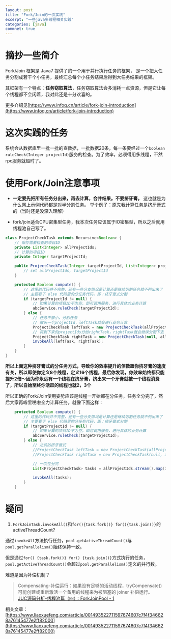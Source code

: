 ```yaml
---
layout: post
title: "Fork/Join的一次实践"
excerpt: "一些java多线程相关实践"
categories: [java]
commnet: true
---
```


# 摘抄一些简介
Fork/Join 框架是 Java7 提供了的一个用于并行执行任务的框架， 是一个把大任务分割成若干个小任务，最终汇总每个小任务结果后得到大任务结果的框架。

其框架有一个特点：**任务窃取算法**，任务窃取算法会多消耗一点资源，但是它让每个线程都不会闲着，我对此还是十分欢喜的。  

更多介绍见[https://www.infoq.cn/article/fork-join-introduction](https://www.infoq.cn/article/fork-join-introduction)

# 这次实践的任务
系统会从数据库里一批一批的查数据，一批数据20条，每一条要经过一个`boolean ruleCheck(Integer projectId)`服务的检查。为了效率，必须得用多线程，不然rpc服务就超时了。

# 使用Fork/Join注意事项
- **一定要先把所有任务分出来，再去计算，合并结果。不要挤牙膏。** 这也就是为什么网上示例代码都是对半分割任务。
举个例子：原先我计算任务是挤牙膏式的（当时还是没深入理解）

- fork/join适合CPU密集型任务，我本次任务应该属于IO密集型，所以之后就用线程池自己写了。

```java
class ProjectCheckTask extends Recursive<Boolean> {
    // 保存需要检查的项目ID
    private List<Integer> allProjectIds;
    // 计算的项目ID
    private Integer targetProjectId;

    public ProjectCheckTask(Integer targetProjectId, List<Integer> projectIds) {
        // set allProjectIds, targetProjectId
    }

    protected Boolean compute() {
        // 这里的代码并不完整，还有一些分支情况是计算还是继续切割任务就不列出来了
        // 主要看下 else 代码里的分任务代码，即：挤牙膏式分割
        if (targetProjectId != null) {
            // 如果计算的项目ID不为空，即可调用服务，进行具体的业务计算
            abcService.ruleCheck(targetProjectId);
        } else {
            // 任务不够小，分割任务
            // 取头一个projectId，leftTask就会进行业务计算
            ProjectCheckTask leftTask = new ProjectCheckTask(allProjectIds.get(0), null);
            // 将剩下来的projectIds分给rightTask，rightTask就会继续分割下去
            ProjectCheckTask rightTask = new ProjectCheckTask(null, allProjectIds.subList(1, allProjectIds.size()-1))
            invokeAll(leftTask, rightTask);
        }
    }
}   
```

**所以上面这种挤牙膏式的分任务方式，导致你的效率提升的倍数跟你挤牙膏的速度有关，所以即使你定义8个线程，定义16个线程，最后你发现，你效率始终都只能提升2倍～因为你永远有一个线程在挤牙膏，挤出来一个牙膏就被一个线程消费了，所以自始至终你活跃的线程也就2，3个**

所以正确的Fork/Join使用姿势应该是线程一开始都在分任务，任务全分完了，然后大家再噼里啪啦全力计算任务。就像下面这样：

```java
    protected Boolean compute() {
        // 这里的代码并不完整，还有一些分支情况是计算还是继续切割任务就不列出来了
        // 主要看下 else 代码里的分任务代码，即：挤牙膏式分割
        if (targetProjectId != null) {
            // 如果计算的项目ID不为空，即可调用服务，进行具体的业务计算
            abcService.ruleCheck(targetProjectId);
        } else {
            // 之前的挤牙膏式
            //ProjectCheckTask leftTask = new ProjectCheckTask(allProjectIds.get(0), null);
            //ProjectCheckTask rightTask = new ProjectCheckTask(null, allProjectIds.subList(1, allProjectIds.size()-1))

            // 一次性分完
            List<ProjectCheckTask> tasks = allProjectIds.stream().map(id -> new ProjectCheckTask(id, null)).collect(Collectors.toList());

            invokeAll(tasks);
        }
    }
```

# 疑问
1. `ForkJoinTask.invokeAll()`和`for(){task.fork()} for(){task.join()}`的activeThreadCount?

通过`invokeAll`方法执行任务，`pool.getActiveThreadCount()`与`pool.getParallelism()`始终保持一致。  

但是通过`for() {task.fork()} for() {task.join()}`方式执行的任务，`pool.getActiveThreadCount()`会超过`pool.getParallelism()`定义的并行数。  

难道是因为补偿机制？
> Compensating-补偿运行：如果没有足够的活动线程，tryCompensate()可能创建或重新激活一个备用的线程来为被阻塞的 joiner 补偿运行。  
> [JUC源码分析-线程池篇（四）：ForkJoinPool - 1](https://www.jianshu.com/p/32a15ef2f1bf)

相关文章：[https://www.liaoxuefeng.com/article/001493522711597674607c7f4f346628a76145477e2ff82000](https://www.liaoxuefeng.com/article/001493522711597674607c7f4f346628a76145477e2ff82000)

